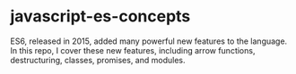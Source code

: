 # javascript-es-concepts
ES6, released in 2015, added many powerful new features to the language. In this repo, I cover these new features, including arrow functions, destructuring, classes, promises, and modules.
